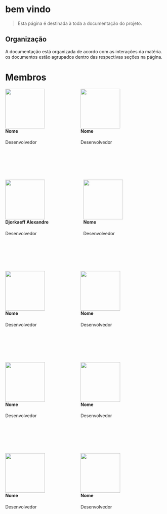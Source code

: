 
# bem vindo

> Esta página é destinada à toda a documentação do projeto. 

## Organização

A documentação está organizada de acordo com as interações da matéria. os documentos estão agrupados dentro das respectivas seções na página.

# Membros

<div style="float:left;margin:0 110px 110px 0">
    <img align="left" width="125" height="125" src="">
    <h4> Nome</h4>
     Desenvolvedor
</div>

<div style="float:left;margin:0 110px 110px 0">
    <img align="left" width="125" height="125" src="">
    <h4> Nome</h4>
     Desenvolvedor 
</div>
<div style="float:left;margin:0 110px 110px 0">
    <img align="left" width="125" height="125" src="https://avatars2.githubusercontent.com/u/29778115?s=88&v=4">
    <h4> Djorkaeff Alexandre</h4>
     Desenvolvedor 
</div>

<div style="float:left;margin:0 75px 110px 0">
    <img align="left" width="125" height="125" src="">
    <h4> Nome</h4>
     Desenvolvedor 
</div>

<div style="float:left;margin:0 110px 110px 0">
    <img align="left" width="125" height="125" src="">
    <h4> Nome</h4>
     Desenvolvedor 
</div>

<div style="float:left;margin:0 110px 110px 0">
    <img align="left" width="125" height="125" src="">
    <h4> Nome</h4>
     Desenvolvedor 
</div>
<div style="float:left;margin:0 110px 110px 0">
    <img align="left" width="125" height="125" src="">
    <h4> Nome</h4>
     Desenvolvedor 
</div>

<div style="float:left;margin:0 110px 110px 0">
    <img align="left" width="125" height="125" src="">
    <h4> Nome</h4>
     Desenvolvedor 
</div>

<div style="float:left;margin:0 110px 110px 0">
    <img align="left" width="125" height="125" src="">
    <h4> Nome</h4>
     Desenvolvedor 
</div>

<div style="float:left;margin:0 110px 110px 0">
    <img align="left" width="125" height="125" src="">
    <h4> Nome</h4>
     Desenvolvedor 
</div>

